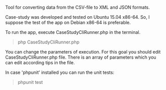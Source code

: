Tool for converting data from the CSV-file to XML and JSON formats.

Case-study was developed and tested on Ubuntu 15.04 x86-64.
So, I suppose the test of the app on Debian x86-64 is preferable.

To run the app, execute CaseStudyCliRunner.php in the terminal.
> php CaseStudyCliRunner.php

You can change the parameters of execution.
For this goal you should edit CaseStudyCliRunner.php file.
There is an array of parameters which you can edit according tips
in the file.

In case 'phpunit' installed you can run the unit tests:
> phpunit test
